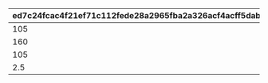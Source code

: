 |ed7c24fcac4f21ef71c112fede28a2965fba2a326acf4acff5dab3654504f71e|3f53ebc0a3324ee3f1941548aae7b08bbcfe31fb06cbcbf87df8a9af2786c91f|334a0530dd533289bae7caeff4f50e182f41f74226c07c8174ee6d243205bd3d|de9975f1d587ae53c748f8672cbc89508aed2cac059683948441583c73928ce3|
| --- | --- | --- | --- |
|105|1|108|111|
|160|2|255|350|
|105|3|110|120|
|2.5|4|1.5|0.5|